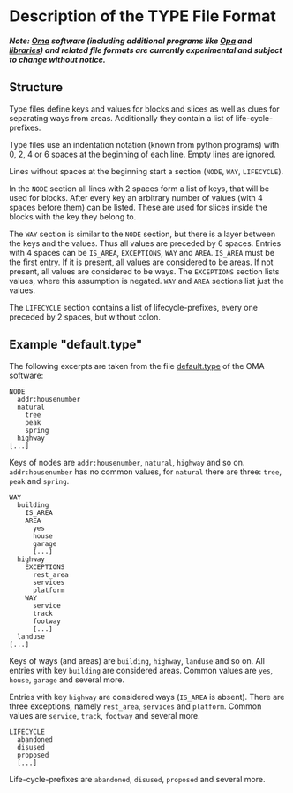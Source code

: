 # Description of the TYPE File Format

***Note: [Oma](https://github.com/kumakyoo42/Oma) software (including
additional programs like [Opa](https://github.com/kumakyoo42/Opa) and
[libraries](https://github.com/kumakyoo42/OmaLibJava)) and related
file formats are currently experimental and subject to change without
notice.***

## Structure

Type files define keys and values for blocks and slices as well as
clues for separating ways from areas. Additionally they contain
a list of life-cycle-prefixes.

Type files use an indentation notation (known from python programs)
with 0, 2, 4 or 6 spaces at the beginning of each line. Empty lines
are ignored.

Lines without spaces at the beginning start a section (`NODE`, `WAY`,
`LIFECYCLE`).

In the `NODE` section all lines with 2 spaces form a list of keys, that
will be used for blocks. After every key an arbitrary number of values
(with 4 spaces before them) can be listed. These are used for slices
inside the blocks with the key they belong to.

The `WAY` section is similar to the `NODE` section, but there is a layer
between the keys and the values. Thus all values are preceded by 6
spaces. Entries with 4 spaces can be `IS_AREA`, `EXCEPTIONS`, `WAY` and
`AREA`. `IS_AREA` must be the first entry. If it is present, all values
are considered to be areas. If not present, all values are considered
to be ways. The `EXCEPTIONS` section lists values, where this assumption
is negated. `WAY` and `AREA` sections list just the values.

The `LIFECYCLE` section contains a list of lifecycle-prefixes, every one
preceded by 2 spaces, but without colon.

## Example "default.type"

The following excerpts are taken from the file
[default.type](https://github.com/kumakyoo42/Oma/blob/main/default.type)
of the OMA software:

    NODE
      addr:housenumber
      natural
        tree
        peak
        spring
      highway
    [...]

Keys of nodes are `addr:housenumber`, `natural`, `highway` and so on.
`addr:housenumber` has no common values, for `natural` there are
three: `tree`, `peak` and `spring`.

    WAY
      building
        IS_AREA
        AREA
          yes
          house
          garage
          [...]
      highway
        EXCEPTIONS
          rest_area
          services
          platform
        WAY
          service
          track
          footway
          [...]
      landuse
    [...]

Keys of ways (and areas) are `building`, `highway`, `landuse` and so
on. All entries with key `building` are considered areas. Common values are
`yes`, `house`, `garage` and several more.

Entries with key `highway` are considered ways (`IS_AREA` is absent).
There are three exceptions, namely `rest_area`, `services` and
`platform`. Common values are `service`, `track`, `footway` and
several more.

    LIFECYCLE
      abandoned
      disused
      proposed
      [...]

Life-cycle-prefixes are `abandoned`, `disused`, `proposed` and several
more.
